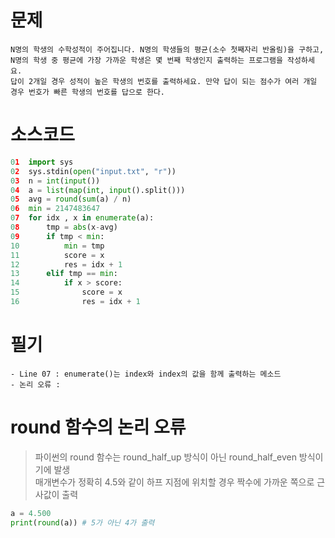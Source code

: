 # 문제
~~~
N명의 학생의 수학성적이 주어집니다. N명의 학생들의 평균(소수 첫째자리 반올림)을 구하고,
N명의 학생 중 평균에 가장 가까운 학생은 몇 번째 학생인지 출력하는 프로그램을 작성하세요.
답이 2개일 경우 성적이 높은 학생의 번호를 출력하세요. 만약 답이 되는 점수가 여러 개일 경우 번호가 빠른 학생의 번호를 답으로 한다.
~~~
# 소스코드
~~~python
01  import sys
02  sys.stdin(open("input.txt", "r"))
03  n = int(input())
04  a = list(map(int, input().split()))
05  avg = round(sum(a) / n)
06  min = 2147483647
07  for idx , x in enumerate(a): 
08      tmp = abs(x-avg)
09      if tmp < min:
10          min = tmp
11          score = x
12          res = idx + 1
13      elif tmp == min:
14          if x > score:
15              score = x
16              res = idx + 1
~~~
# 필기
~~~
- Line 07 : enumerate()는 index와 index의 값을 함께 출력하는 메소드
- 논리 오류 : 
~~~

# round 함수의 논리 오류
> 파이썬의 round 함수는 round_half_up 방식이 아닌 round_half_even 방식이기에 발생  
> 매개변수가 정확히 4.5와 같이 하프 지점에 위치할 경우 짝수에 가까운 쪽으로 근사값이 출력  
~~~python
a = 4.500
print(round(a)) # 5가 아닌 4가 출력
